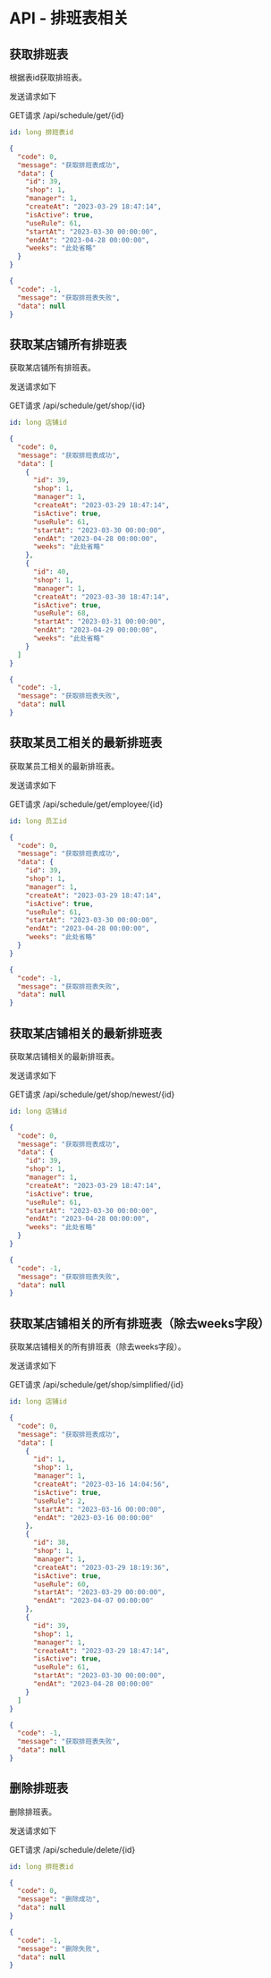 # API - 排班表相关

## 获取排班表

根据表id获取排班表。

发送请求如下

GET请求 /api/schedule/get/{id}

```yaml
id: long 排班表id
```

```json
{
  "code": 0,
  "message": "获取排班表成功",
  "data": {
    "id": 39,
    "shop": 1,
    "manager": 1,
    "createAt": "2023-03-29 18:47:14",
    "isActive": true,
    "useRule": 61,
    "startAt": "2023-03-30 00:00:00",
    "endAt": "2023-04-28 00:00:00",
    "weeks": "此处省略"
  }
}
```

```json
{
  "code": -1,
  "message": "获取排班表失败",
  "data": null
}
```

## 获取某店铺所有排班表

获取某店铺所有排班表。

发送请求如下

GET请求 /api/schedule/get/shop/{id}

```yaml
id: long 店铺id
```

```json
{
  "code": 0,
  "message": "获取排班表成功",
  "data": [
    {
      "id": 39,
      "shop": 1,
      "manager": 1,
      "createAt": "2023-03-29 18:47:14",
      "isActive": true,
      "useRule": 61,
      "startAt": "2023-03-30 00:00:00",
      "endAt": "2023-04-28 00:00:00",
      "weeks": "此处省略"
    },
    {
      "id": 40,
      "shop": 1,
      "manager": 1,
      "createAt": "2023-03-30 18:47:14",
      "isActive": true,
      "useRule": 68,
      "startAt": "2023-03-31 00:00:00",
      "endAt": "2023-04-29 00:00:00",
      "weeks": "此处省略"
    }
  ]
}
```

```json
{
  "code": -1,
  "message": "获取排班表失败",
  "data": null
}
```

## 获取某员工相关的最新排班表

获取某员工相关的最新排班表。

发送请求如下

GET请求 /api/schedule/get/employee/{id}

```yaml
id: long 员工id
```

```json
{
  "code": 0,
  "message": "获取排班表成功",
  "data": {
    "id": 39,
    "shop": 1,
    "manager": 1,
    "createAt": "2023-03-29 18:47:14",
    "isActive": true,
    "useRule": 61,
    "startAt": "2023-03-30 00:00:00",
    "endAt": "2023-04-28 00:00:00",
    "weeks": "此处省略"
  }
}
```

```json
{
  "code": -1,
  "message": "获取排班表失败",
  "data": null
}
```

## 获取某店铺相关的最新排班表

获取某店铺相关的最新排班表。

发送请求如下

GET请求 /api/schedule/get/shop/newest/{id}

```yaml
id: long 店铺id
```

```json
{
  "code": 0,
  "message": "获取排班表成功",
  "data": {
    "id": 39,
    "shop": 1,
    "manager": 1,
    "createAt": "2023-03-29 18:47:14",
    "isActive": true,
    "useRule": 61,
    "startAt": "2023-03-30 00:00:00",
    "endAt": "2023-04-28 00:00:00",
    "weeks": "此处省略"
  }
}
```

```json
{
  "code": -1,
  "message": "获取排班表失败",
  "data": null
}
```

## 获取某店铺相关的所有排班表（除去weeks字段）

获取某店铺相关的所有排班表（除去weeks字段）。

发送请求如下

GET请求 /api/schedule/get/shop/simplified/{id}

```yaml
id: long 店铺id
```

```json
{
  "code": 0,
  "message": "获取排班表成功",
  "data": [
    {
      "id": 1,
      "shop": 1,
      "manager": 1,
      "createAt": "2023-03-16 14:04:56",
      "isActive": true,
      "useRule": 2,
      "startAt": "2023-03-16 00:00:00",
      "endAt": "2023-03-16 00:00:00"
    },
    {
      "id": 38,
      "shop": 1,
      "manager": 1,
      "createAt": "2023-03-29 18:19:36",
      "isActive": true,
      "useRule": 60,
      "startAt": "2023-03-29 00:00:00",
      "endAt": "2023-04-07 00:00:00"
    },
    {
      "id": 39,
      "shop": 1,
      "manager": 1,
      "createAt": "2023-03-29 18:47:14",
      "isActive": true,
      "useRule": 61,
      "startAt": "2023-03-30 00:00:00",
      "endAt": "2023-04-28 00:00:00"
    }
  ]
}
```

```json
{
  "code": -1,
  "message": "获取排班表失败",
  "data": null
}
```

## 删除排班表

删除排班表。

发送请求如下

GET请求 /api/schedule/delete/{id}

```yaml
id: long 排班表id
```

```json
{
  "code": 0,
  "message": "删除成功",
  "data": null
}
```

```json
{
  "code": -1,
  "message": "删除失败",
  "data": null
}
```